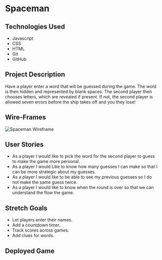 # Spaceman

## Technologies Used

- Javascript
- CSS
- HTML
- Git
- GitHub

## Project Description

Have a player enter a word that will be guessed during the game. The word is then hidden and represented by blank spaces. The second player then chooses letters, which are revealed if present. If not, the second player is allowed seven errors before the ship takes off and you they lose!

## Wire-Frames

![Spaceman Wireframe](https://i.imgur.com/2zAktIH.png)

## User Stories

- As a player I would like to pick the word for the second player to guess to make the game more personal.
- As a player I would Like to know how many guesses I can make so that I can be more strategic about my guesses.
- As a player I would like to be able to see my previous guesses so I do not make the same guess twice.
- As a player I would like to know when the round is over so that we can understand the flow the game.

## Stretch Goals

- Let players enter their names.
- Add a countdown timer.
- Track scores across games.
- Add clues for words.

## Deployed Game

